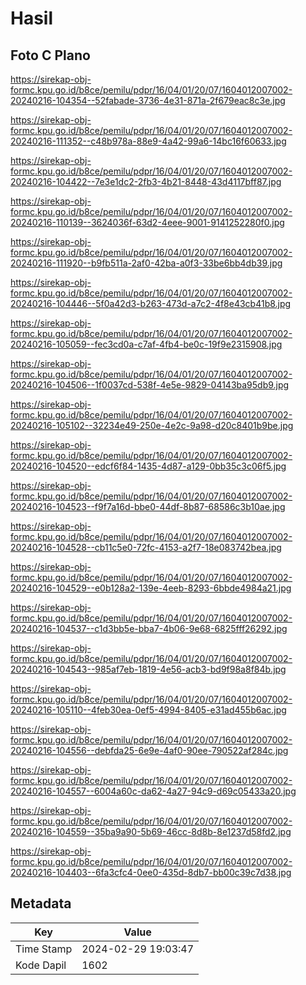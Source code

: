 # Hasil

## Foto C Plano

https://sirekap-obj-formc.kpu.go.id/b8ce/pemilu/pdpr/16/04/01/20/07/1604012007002-20240216-104354--52fabade-3736-4e31-871a-2f679eac8c3e.jpg

https://sirekap-obj-formc.kpu.go.id/b8ce/pemilu/pdpr/16/04/01/20/07/1604012007002-20240216-111352--c48b978a-88e9-4a42-99a6-14bc16f60633.jpg

https://sirekap-obj-formc.kpu.go.id/b8ce/pemilu/pdpr/16/04/01/20/07/1604012007002-20240216-104422--7e3e1dc2-2fb3-4b21-8448-43d4117bff87.jpg

https://sirekap-obj-formc.kpu.go.id/b8ce/pemilu/pdpr/16/04/01/20/07/1604012007002-20240216-110139--3624036f-63d2-4eee-9001-9141252280f0.jpg

https://sirekap-obj-formc.kpu.go.id/b8ce/pemilu/pdpr/16/04/01/20/07/1604012007002-20240216-111920--b9fb511a-2af0-42ba-a0f3-33be6bb4db39.jpg

https://sirekap-obj-formc.kpu.go.id/b8ce/pemilu/pdpr/16/04/01/20/07/1604012007002-20240216-104446--5f0a42d3-b263-473d-a7c2-4f8e43cb41b8.jpg

https://sirekap-obj-formc.kpu.go.id/b8ce/pemilu/pdpr/16/04/01/20/07/1604012007002-20240216-105059--fec3cd0a-c7af-4fb4-be0c-19f9e2315908.jpg

https://sirekap-obj-formc.kpu.go.id/b8ce/pemilu/pdpr/16/04/01/20/07/1604012007002-20240216-104506--1f0037cd-538f-4e5e-9829-04143ba95db9.jpg

https://sirekap-obj-formc.kpu.go.id/b8ce/pemilu/pdpr/16/04/01/20/07/1604012007002-20240216-105102--32234e49-250e-4e2c-9a98-d20c8401b9be.jpg

https://sirekap-obj-formc.kpu.go.id/b8ce/pemilu/pdpr/16/04/01/20/07/1604012007002-20240216-104520--edcf6f84-1435-4d87-a129-0bb35c3c06f5.jpg

https://sirekap-obj-formc.kpu.go.id/b8ce/pemilu/pdpr/16/04/01/20/07/1604012007002-20240216-104523--f9f7a16d-bbe0-44df-8b87-68586c3b10ae.jpg

https://sirekap-obj-formc.kpu.go.id/b8ce/pemilu/pdpr/16/04/01/20/07/1604012007002-20240216-104528--cb11c5e0-72fc-4153-a2f7-18e083742bea.jpg

https://sirekap-obj-formc.kpu.go.id/b8ce/pemilu/pdpr/16/04/01/20/07/1604012007002-20240216-104529--e0b128a2-139e-4eeb-8293-6bbde4984a21.jpg

https://sirekap-obj-formc.kpu.go.id/b8ce/pemilu/pdpr/16/04/01/20/07/1604012007002-20240216-104537--c1d3bb5e-bba7-4b06-9e68-6825fff26292.jpg

https://sirekap-obj-formc.kpu.go.id/b8ce/pemilu/pdpr/16/04/01/20/07/1604012007002-20240216-104543--985af7eb-1819-4e56-acb3-bd9f98a8f84b.jpg

https://sirekap-obj-formc.kpu.go.id/b8ce/pemilu/pdpr/16/04/01/20/07/1604012007002-20240216-105110--4feb30ea-0ef5-4994-8405-e31ad455b6ac.jpg

https://sirekap-obj-formc.kpu.go.id/b8ce/pemilu/pdpr/16/04/01/20/07/1604012007002-20240216-104556--debfda25-6e9e-4af0-90ee-790522af284c.jpg

https://sirekap-obj-formc.kpu.go.id/b8ce/pemilu/pdpr/16/04/01/20/07/1604012007002-20240216-104557--6004a60c-da62-4a27-94c9-d69c05433a20.jpg

https://sirekap-obj-formc.kpu.go.id/b8ce/pemilu/pdpr/16/04/01/20/07/1604012007002-20240216-104559--35ba9a90-5b69-46cc-8d8b-8e1237d58fd2.jpg

https://sirekap-obj-formc.kpu.go.id/b8ce/pemilu/pdpr/16/04/01/20/07/1604012007002-20240216-104403--6fa3cfc4-0ee0-435d-8db7-bb00c39c7d38.jpg


## Metadata

| Key        | Value               |
| ---------- | ------------------- |
| Time Stamp | 2024-02-29 19:03:47 |
| Kode Dapil | 1602                |



